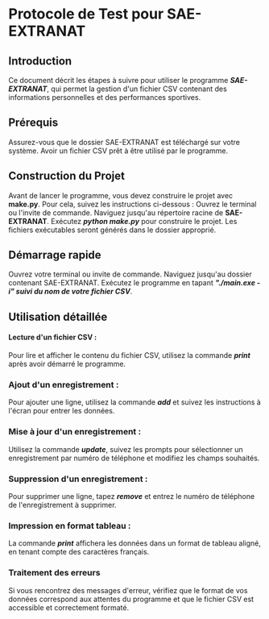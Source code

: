# Protocole de Test pour SAE-EXTRANAT

## Introduction

Ce document décrit les étapes à suivre pour utiliser le programme **_SAE-EXTRANAT_**, qui permet la gestion d'un fichier CSV contenant des informations personnelles et des performances sportives.

## Prérequis

Assurez-vous que le dossier SAE-EXTRANAT est téléchargé sur votre système.
Avoir un fichier CSV prêt à être utilisé par le programme.

## Construction du Projet

Avant de lancer le programme, vous devez construire le projet avec **make.py**.
Pour cela, suivez les instructions ci-dessous :
Ouvrez le terminal ou l'invite de commande.
Naviguez jusqu'au répertoire racine de **SAE-EXTRANAT**.
Exécutez **_python make.py_** pour construire le projet. Les fichiers exécutables seront générés dans le dossier approprié.

## Démarrage rapide

Ouvrez votre terminal ou invite de commande.
Naviguez jusqu'au dossier contenant SAE-EXTRANAT.
Exécutez le programme en tapant **_"./main.exe -i" suivi du nom de votre fichier CSV_**.

## Utilisation détaillée

#### Lecture d'un fichier CSV :

Pour lire et afficher le contenu du fichier CSV, utilisez la commande **_print_** après avoir démarré le programme.

### Ajout d'un enregistrement :

Pour ajouter une ligne, utilisez la commande **_add_** et suivez les instructions à l'écran pour entrer les données.

### Mise à jour d'un enregistrement :

Utilisez la commande **_update_**, suivez les prompts pour sélectionner un enregistrement par numéro de téléphone et modifiez les champs souhaités.

### Suppression d'un enregistrement :

Pour supprimer une ligne, tapez **_remove_** et entrez le numéro de téléphone de l'enregistrement à supprimer.

### Impression en format tableau :

La commande **_print_** affichera les données dans un format de tableau aligné, en tenant compte des caractères français.

### Traitement des erreurs

Si vous rencontrez des messages d'erreur, vérifiez que le format de vos données correspond aux attentes du programme et que le fichier CSV est accessible et correctement formaté.
